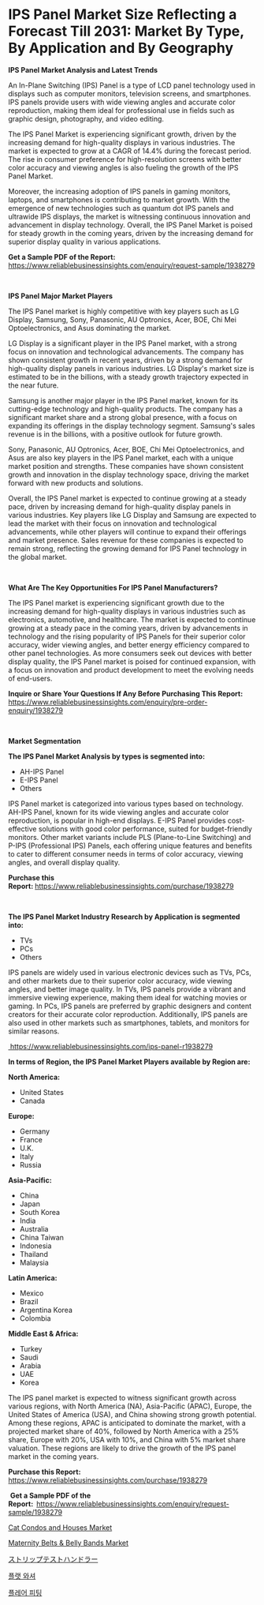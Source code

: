 <p><h1>IPS Panel Market Size Reflecting a Forecast Till 2031: Market By Type, By Application and By Geography</h1></p><p><strong>IPS Panel Market Analysis and Latest Trends</strong></p>
<p><p>An In-Plane Switching (IPS) Panel is a type of LCD panel technology used in displays such as computer monitors, television screens, and smartphones. IPS panels provide users with wide viewing angles and accurate color reproduction, making them ideal for professional use in fields such as graphic design, photography, and video editing.</p><p>The IPS Panel Market is experiencing significant growth, driven by the increasing demand for high-quality displays in various industries. The market is expected to grow at a CAGR of 14.4% during the forecast period. The rise in consumer preference for high-resolution screens with better color accuracy and viewing angles is also fueling the growth of the IPS Panel Market.</p><p>Moreover, the increasing adoption of IPS panels in gaming monitors, laptops, and smartphones is contributing to market growth. With the emergence of new technologies such as quantum dot IPS panels and ultrawide IPS displays, the market is witnessing continuous innovation and advancement in display technology. Overall, the IPS Panel Market is poised for steady growth in the coming years, driven by the increasing demand for superior display quality in various applications.</p></p>
<p><strong>Get a Sample PDF of the Report:&nbsp;</strong> <a href="https://www.reliablebusinessinsights.com/enquiry/request-sample/1938279">https://www.reliablebusinessinsights.com/enquiry/request-sample/1938279</a></p>
<p>&nbsp;</p>
<p><strong>IPS Panel Major Market Players</strong></p>
<p><p>The IPS Panel market is highly competitive with key players such as LG Display, Samsung, Sony, Panasonic, AU Optronics, Acer, BOE, Chi Mei Optoelectronics, and Asus dominating the market. </p><p>LG Display is a significant player in the IPS Panel market, with a strong focus on innovation and technological advancements. The company has shown consistent growth in recent years, driven by a strong demand for high-quality display panels in various industries. LG Display's market size is estimated to be in the billions, with a steady growth trajectory expected in the near future.</p><p>Samsung is another major player in the IPS Panel market, known for its cutting-edge technology and high-quality products. The company has a significant market share and a strong global presence, with a focus on expanding its offerings in the display technology segment. Samsung's sales revenue is in the billions, with a positive outlook for future growth.</p><p>Sony, Panasonic, AU Optronics, Acer, BOE, Chi Mei Optoelectronics, and Asus are also key players in the IPS Panel market, each with a unique market position and strengths. These companies have shown consistent growth and innovation in the display technology space, driving the market forward with new products and solutions.</p><p>Overall, the IPS Panel market is expected to continue growing at a steady pace, driven by increasing demand for high-quality display panels in various industries. Key players like LG Display and Samsung are expected to lead the market with their focus on innovation and technological advancements, while other players will continue to expand their offerings and market presence. Sales revenue for these companies is expected to remain strong, reflecting the growing demand for IPS Panel technology in the global market.</p></p>
<p>&nbsp;</p>
<p><strong>What Are The Key Opportunities For IPS Panel Manufacturers?</strong></p>
<p><p>The IPS Panel market is experiencing significant growth due to the increasing demand for high-quality displays in various industries such as electronics, automotive, and healthcare. The market is expected to continue growing at a steady pace in the coming years, driven by advancements in technology and the rising popularity of IPS Panels for their superior color accuracy, wider viewing angles, and better energy efficiency compared to other panel technologies. As more consumers seek out devices with better display quality, the IPS Panel market is poised for continued expansion, with a focus on innovation and product development to meet the evolving needs of end-users.</p></p>
<p><strong>Inquire or Share Your Questions If Any Before Purchasing This Report:</strong> <a href="https://www.reliablebusinessinsights.com/enquiry/pre-order-enquiry/1938279">https://www.reliablebusinessinsights.com/enquiry/pre-order-enquiry/1938279</a></p>
<p>&nbsp;</p>
<p><strong>Market Segmentation</strong></p>
<p><strong>The IPS Panel Market Analysis by types is segmented into:</strong></p>
<p><ul><li>AH-IPS Panel</li><li>E-IPS Panel</li><li>Others</li></ul></p>
<p><p>IPS Panel market is categorized into various types based on technology. AH-IPS Panel, known for its wide viewing angles and accurate color reproduction, is popular in high-end displays. E-IPS Panel provides cost-effective solutions with good color performance, suited for budget-friendly monitors. Other market variants include PLS (Plane-to-Line Switching) and P-IPS (Professional IPS) Panels, each offering unique features and benefits to cater to different consumer needs in terms of color accuracy, viewing angles, and overall display quality.</p></p>
<p><strong>Purchase this Report:&nbsp;</strong><a href="https://www.reliablebusinessinsights.com/purchase/1938279">https://www.reliablebusinessinsights.com/purchase/1938279</a></p>
<p>&nbsp;</p>
<p><strong>The IPS Panel Market Industry Research by Application is segmented into:</strong></p>
<p><ul><li>TVs</li><li>PCs</li><li>Others</li></ul></p>
<p><p>IPS panels are widely used in various electronic devices such as TVs, PCs, and other markets due to their superior color accuracy, wide viewing angles, and better image quality. In TVs, IPS panels provide a vibrant and immersive viewing experience, making them ideal for watching movies or gaming. In PCs, IPS panels are preferred by graphic designers and content creators for their accurate color reproduction. Additionally, IPS panels are also used in other markets such as smartphones, tablets, and monitors for similar reasons.</p></p>
<p><a href="https://www.reliablebusinessinsights.com/ips-panel-r1938279">&nbsp;https://www.reliablebusinessinsights.com/ips-panel-r1938279</a></p>
<p><strong>In terms of Region, the IPS Panel Market Players available by Region are:</strong></p>
<p>
    <p> <strong> North America: </strong>
        <ul>
            <li>United States</li>
            <li>Canada</li>
        </ul>
        </p> 
    <p> <strong> Europe: </strong>
        <ul>
            <li>Germany</li>
            <li>France</li>
            <li>U.K.</li>
            <li>Italy</li>
            <li>Russia</li>
        </ul>
        </p> 
    <p> <strong> Asia-Pacific: </strong>
        <ul>
            <li>China</li>
            <li>Japan</li>
            <li>South Korea</li>
            <li>India</li>
            <li>Australia</li>
            <li>China Taiwan</li>
            <li>Indonesia</li>
            <li>Thailand</li>
            <li>Malaysia</li>
        </ul>
        </p> 
    <p> <strong> Latin America: </strong>
        <ul>
            <li>Mexico</li>
            <li>Brazil</li>
            <li>Argentina Korea</li>
            <li>Colombia</li>
        </ul>
        </p> 
    <p> <strong> Middle East & Africa: </strong>
        <ul>
            <li>Turkey</li>
            <li>Saudi</li>
            <li>Arabia</li>
            <li>UAE</li>
            <li>Korea</li>
        </ul>
    </p>
    </p>
<p><p>The IPS panel market is expected to witness significant growth across various regions, with North America (NA), Asia-Pacific (APAC), Europe, the United States of America (USA), and China showing strong growth potential. Among these regions, APAC is anticipated to dominate the market, with a projected market share of 40%, followed by North America with a 25% share, Europe with 20%, USA with 10%, and China with 5% market share valuation. These regions are likely to drive the growth of the IPS panel market in the coming years.</p></p>
<p><strong>Purchase this Report: </strong><a href="https://www.reliablebusinessinsights.com/purchase/1938279">https://www.reliablebusinessinsights.com/purchase/1938279</a></p>
<p>&nbsp;<strong>Get a Sample PDF of the Report:&nbsp;&nbsp;</strong><a href="https://www.reliablebusinessinsights.com/enquiry/request-sample/1938279">https://www.reliablebusinessinsights.com/enquiry/request-sample/1938279</a></p>
<p><strong></strong></p>
<p><p><a href="https://github.com/ashman753/Market-Research-Report-List-1/blob/main/cat-condos-and-houses-market.md">Cat Condos and Houses Market</a></p><p><a href="https://github.com/singletonthaxterkelliehr2df/Market-Research-Report-List-3/blob/main/maternity-belts-belly-bands-market.md">Maternity Belts & Belly Bands Market</a></p><p><a href="https://github.com/Alenaieme/Market-Research-Report-List-1/blob/main/6375584147647.md">ストリップテストハンドラー</a></p><p><a href="https://github.com/msujons1512/Market-Research-Report-List-1/blob/main/6002511156857.md">플랫 와셔</a></p><p><a href="https://github.com/admichael111/Market-Research-Report-List-1/blob/main/2228889156856.md">플레어 피팅</a></p></p>